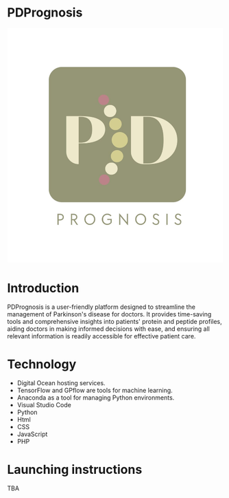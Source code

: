 # PDPrognosis
![PDPrognosis.jpeg](https://github.com/ReemB4/2024-GP-08/blob/38c9b53b187393219f3c96de370074b1c12af9bc/PDPrognosis.jpeg)
<h1>Introduction</h1> 
<p>PDPrognosis is a user-friendly platform designed to streamline the management of Parkinson's disease for doctors. It provides time-saving tools and comprehensive insights into patients' protein and peptide profiles, aiding doctors in making informed decisions with ease, and ensuring all relevant information is readily accessible for effective patient care.</p>
<h1>Technology</h1> 
<ul>
<li>Digital Ocean hosting services.</li>
<li>TensorFlow and GPflow are tools for machine learning. </li>
<li>Anaconda as a tool for managing Python environments.</li>
<li>Visual Studio Code</li>
<li>Python</li>
<li>Html</li>
<li>CSS</li>
<li>JavaScript</li>
<li>PHP</li>
</ul>
<h1>Launching instructions</h1> 
<p>TBA</p>
